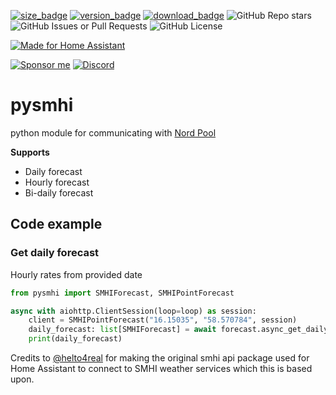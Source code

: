 [![size_badge](https://img.shields.io/github/repo-size/gjohansson-ST/pysmhi?style=for-the-badge&cacheSeconds=3600)](https://github.com/gjohansson-ST/pysmhi)
[![version_badge](https://img.shields.io/github/v/release/gjohansson-ST/pysmhi?label=Latest%20release&style=for-the-badge&cacheSeconds=3600)](https://github.com/gjohansson-ST/pysmhi/releases/latest)
[![download_badge](https://img.shields.io/pypi/dm/pysmhi?style=for-the-badge&cacheSeconds=3600)](https://github.com/gjohansson-ST/pysmhi/releases/latest)
![GitHub Repo stars](https://img.shields.io/github/stars/gjohansson-ST/pysmhi?style=for-the-badge&cacheSeconds=3600)
![GitHub Issues or Pull Requests](https://img.shields.io/github/issues/gjohansson-ST/pysmhi?style=for-the-badge&cacheSeconds=3600)
![GitHub License](https://img.shields.io/github/license/gjohansson-ST/pysmhi?style=for-the-badge&cacheSeconds=3600)

[![Made for Home Assistant](https://img.shields.io/badge/Made_for-Home%20Assistant-blue?style=for-the-badge&logo=homeassistant)](https://github.com/home-assistant)

[![Sponsor me](https://img.shields.io/badge/Sponsor-Me-blue?style=for-the-badge&logo=github)](https://github.com/sponsors/gjohansson-ST)
[![Discord](https://img.shields.io/discord/872446427664625664?style=for-the-badge&label=Discord&cacheSeconds=3600)](https://discord.gg/EG7cWFQMGW)

# pysmhi

python module for communicating with [Nord Pool](https://data.nordpoolgroup.com/auction/day-ahead/prices)

**Supports**

- Daily forecast
- Hourly forecast
- Bi-daily forecast

## Code example

### Get daily forecast

Hourly rates from provided date

```python
from pysmhi import SMHIForecast, SMHIPointForecast

async with aiohttp.ClientSession(loop=loop) as session:
    client = SMHIPointForecast("16.15035", "58.570784", session)
    daily_forecast: list[SMHIForecast] = await forecast.async_get_daily_forecast()
    print(daily_forecast)
```

Credits to [@helto4real](https://github.com/helto4real) for making the original smhi api package used for Home Assistant to connect to SMHI weather services which this is based upon.
